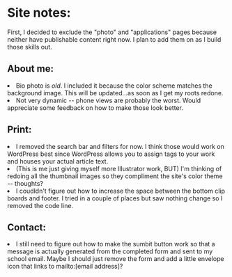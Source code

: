 # Site notes:
First, I decided to exclude the "photo" and "applications" pages because neither have publishable content right now. I plan to add them on as I build those skills out.

## About me:
<li>Bio photo is <i>old</i>. I included it because the color scheme matches the background image. This will be updated...as soon as I get my roots redone.</li>
<li>Not very dynamic -- phone views are probably the worst. Would appreciate some feedback on how to make those look better.</li>

## Print:
<li>I removed the search bar and filters for now. I think those would work on WordPress best since WordPress allows you to assign tags to your work and houses your actual article text.</li>
<li>(This is me just giving myself more Illustrator work, BUT) I'm thinking of redoing all the thumbnail images so they compliment the site's color theme -- thoughts?</li>
<li>I coudldn't figure out how to increase the space between the bottom clip boards and footer. I tried in a couple of places but saw nothing change so I removed the code line.</li>

## Contact:
<li>I still need to figure out how to make the sumbit button work so that a message is actually generated from the completed form and sent to my school email. Maybe I should just remove the form and add a little envelope icon that links to mailto:[email address]?</li>
